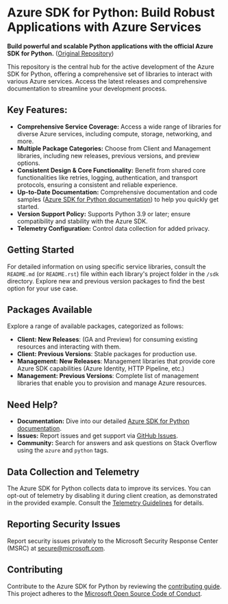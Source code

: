 # Azure SDK for Python: Build Robust Applications with Azure Services

**Build powerful and scalable Python applications with the official Azure SDK for Python.** ([Original Repository](https://github.com/Azure/azure-sdk-for-python))

This repository is the central hub for the active development of the Azure SDK for Python, offering a comprehensive set of libraries to interact with various Azure services.  Access the latest releases and comprehensive documentation to streamline your development process.

## Key Features:

*   **Comprehensive Service Coverage:** Access a wide range of libraries for diverse Azure services, including compute, storage, networking, and more.
*   **Multiple Package Categories:** Choose from Client and Management libraries, including new releases, previous versions, and preview options.
*   **Consistent Design & Core Functionality:** Benefit from shared core functionalities like retries, logging, authentication, and transport protocols, ensuring a consistent and reliable experience.
*   **Up-to-Date Documentation:** Comprehensive documentation and code samples ([Azure SDK for Python documentation](https://aka.ms/python-docs)) to help you quickly get started.
*   **Version Support Policy:** Supports Python 3.9 or later; ensure compatibility and stability with the Azure SDK.
*   **Telemetry Configuration:** Control data collection for added privacy.

## Getting Started

For detailed information on using specific service libraries, consult the `README.md` (or `README.rst`) file within each library's project folder in the `/sdk` directory. Explore new and previous version packages to find the best option for your use case.

## Packages Available

Explore a range of available packages, categorized as follows:

*   **Client: New Releases**:  (GA and Preview) for consuming existing resources and interacting with them.
*   **Client: Previous Versions**: Stable packages for production use.
*   **Management: New Releases**: Management libraries that provide core Azure SDK capabilities (Azure Identity, HTTP Pipeline, etc.)
*   **Management: Previous Versions**: Complete list of management libraries that enable you to provision and manage Azure resources.

## Need Help?

*   **Documentation:** Dive into our detailed [Azure SDK for Python documentation](https://aka.ms/python-docs).
*   **Issues:** Report issues and get support via [GitHub Issues](https://github.com/Azure/azure-sdk-for-python/issues).
*   **Community:** Search for answers and ask questions on Stack Overflow using the `azure` and `python` tags.

## Data Collection and Telemetry

The Azure SDK for Python collects data to improve its services.  You can opt-out of telemetry by disabling it during client creation, as demonstrated in the provided example.  Consult the [Telemetry Guidelines](https://azure.github.io/azure-sdk/general_azurecore.html#telemetry-policy) for details.

## Reporting Security Issues

Report security issues privately to the Microsoft Security Response Center (MSRC) at <secure@microsoft.com>.

## Contributing

Contribute to the Azure SDK for Python by reviewing the [contributing guide](https://github.com/Azure/azure-sdk-for-python/blob/main/CONTRIBUTING.md).  This project adheres to the [Microsoft Open Source Code of Conduct](https://opensource.microsoft.com/codeofconduct/).